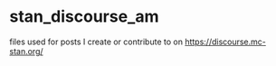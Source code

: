 # stan_discourse_am
files used for posts I create or contribute to on https://discourse.mc-stan.org/
